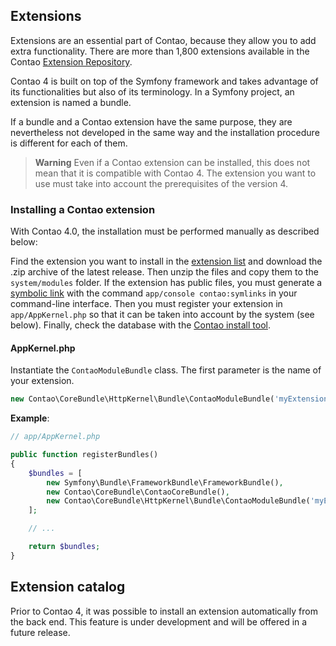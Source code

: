 ## Extensions

Extensions are an essential part of Contao, because they allow you to add extra
functionality. There are more than 1,800 extensions available in the Contao
[Extension Repository][1].

Contao 4 is built on top of the Symfony framework and takes advantage of its
functionalities but also of its terminology. In a Symfony project, an extension
is named a bundle.

If a bundle and a Contao extension have the same purpose, they are nevertheless
not developed in the same way and the installation procedure is different for
each of them.

> **Warning** Even if a Contao extension can be installed, this does not mean
that it is compatible with Contao 4. The extension you want to use must take
into account the prerequisites of the version 4.


### Installing a Contao extension

With Contao 4.0, the installation must be performed manually as described below:

Find the extension you want to install in the [extension list][1] and download
the .zip archive of the latest release. Then unzip the files and copy them to
the `system/modules` folder. If the extension has public files, you must
generate a [symbolic link][2] with the command `app/console contao:symlinks` in
your command-line interface. Then you must register your extension in
`app/AppKernel.php` so that it can be taken into account by the system (see
below). Finally, check the database with the [Contao install tool][3].


#### AppKernel.php

Instantiate the `ContaoModuleBundle` class. The first parameter is the name of
your extension.

```php
new Contao\CoreBundle\HttpKernel\Bundle\ContaoModuleBundle('myExtensionName', $this->getRootDir()),
```

**Example**:

```php
// app/AppKernel.php

public function registerBundles()
{
    $bundles = [
        new Symfony\Bundle\FrameworkBundle\FrameworkBundle(),
        new Contao\CoreBundle\ContaoCoreBundle(),
        new Contao\CoreBundle\HttpKernel\Bundle\ContaoModuleBundle('myExtensionName', $this->getRootDir()),
    ];

    // ...

    return $bundles;
}
```


## Extension catalog

Prior to Contao 4, it was possible to install an extension automatically from
the back end. This feature is under development and will be offered in a future
release.


[1]: https://contao.org/en/extension-list.html
[2]: ../01-installation/installing-contao.md#symbolic-link
[3]: ../01-installation/installing-contao.md#the-contao-install-tool
